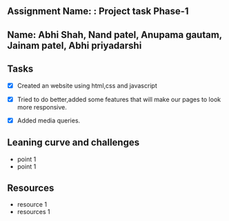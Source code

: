 ## Assignment Name: : Project task Phase-1

## Name: Abhi Shah, Nand patel, Anupama gautam, Jainam patel, Abhi priyadarshi

## Tasks

- [x] Created an website using html,css and javascript
- [x] Tried to do better,added some features that will make our pages to look more responsive.
- [x] Added media queries.


## Leaning curve and challenges

- point 1
- point 1

## Resources

- resource 1
- resources 1
